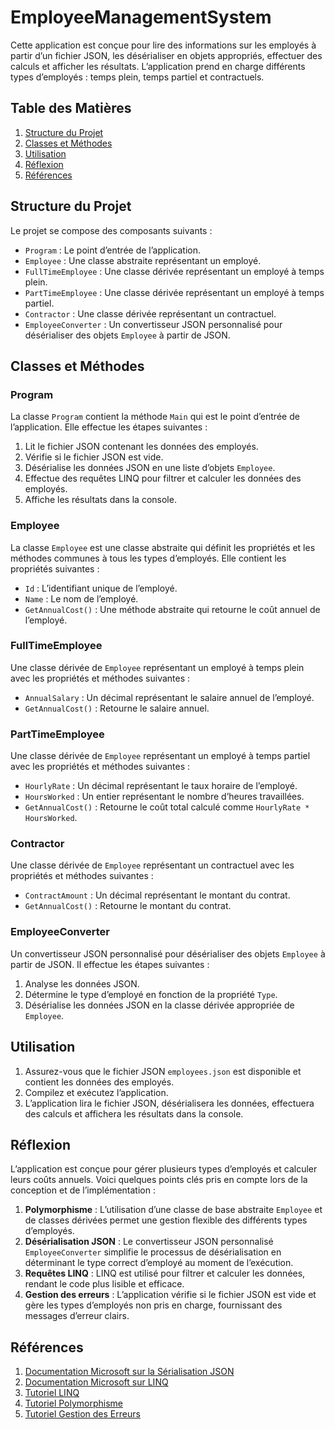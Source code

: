 # EmployeeManagementSystem

Cette application est conçue pour lire des informations sur les employés à partir d’un fichier JSON, les désérialiser en objets appropriés, effectuer des calculs et afficher les résultats. L’application prend en charge différents types d’employés : temps plein, temps partiel et contractuels.

## Table des Matières

1. [Structure du Projet](#structure-du-projet)
2. [Classes et Méthodes](#classes-et-méthodes)
3. [Utilisation](#utilisation)
4. [Réflexion](#réflexion)
5. [Références](#références)

## Structure du Projet

Le projet se compose des composants suivants :

- `Program` : Le point d’entrée de l’application.
- `Employee` : Une classe abstraite représentant un employé.
- `FullTimeEmployee` : Une classe dérivée représentant un employé à temps plein.
- `PartTimeEmployee` : Une classe dérivée représentant un employé à temps partiel.
- `Contractor` : Une classe dérivée représentant un contractuel.
- `EmployeeConverter` : Un convertisseur JSON personnalisé pour désérialiser des objets `Employee` à partir de JSON.

## Classes et Méthodes

### Program

La classe `Program` contient la méthode `Main` qui est le point d’entrée de l’application. Elle effectue les étapes suivantes :

1. Lit le fichier JSON contenant les données des employés.
2. Vérifie si le fichier JSON est vide.
3. Désérialise les données JSON en une liste d’objets `Employee`.
4. Effectue des requêtes LINQ pour filtrer et calculer les données des employés.
5. Affiche les résultats dans la console.

### Employee

La classe `Employee` est une classe abstraite qui définit les propriétés et les méthodes communes à tous les types d’employés. Elle contient les propriétés suivantes :

- `Id` : L’identifiant unique de l’employé.
- `Name` : Le nom de l’employé.
- `GetAnnualCost()` : Une méthode abstraite qui retourne le coût annuel de l’employé.

### FullTimeEmployee

Une classe dérivée de `Employee` représentant un employé à temps plein avec les propriétés et méthodes suivantes :

- `AnnualSalary` : Un décimal représentant le salaire annuel de l’employé.
- `GetAnnualCost()` : Retourne le salaire annuel.

### PartTimeEmployee

Une classe dérivée de `Employee` représentant un employé à temps partiel avec les propriétés et méthodes suivantes :

- `HourlyRate` : Un décimal représentant le taux horaire de l’employé.
- `HoursWorked` : Un entier représentant le nombre d’heures travaillées.
- `GetAnnualCost()` : Retourne le coût total calculé comme `HourlyRate * HoursWorked`.

### Contractor

Une classe dérivée de `Employee` représentant un contractuel avec les propriétés et méthodes suivantes :

- `ContractAmount` : Un décimal représentant le montant du contrat.
- `GetAnnualCost()` : Retourne le montant du contrat.

### EmployeeConverter

Un convertisseur JSON personnalisé pour désérialiser des objets `Employee` à partir de JSON. Il effectue les étapes suivantes :

1. Analyse les données JSON.
2. Détermine le type d’employé en fonction de la propriété `Type`.
3. Désérialise les données JSON en la classe dérivée appropriée de `Employee`.

## Utilisation

1. Assurez-vous que le fichier JSON `employees.json` est disponible et contient les données des employés.
2. Compilez et exécutez l’application.
3. L’application lira le fichier JSON, désérialisera les données, effectuera des calculs et affichera les résultats dans la console.

## Réflexion

L’application est conçue pour gérer plusieurs types d’employés et calculer leurs coûts annuels. Voici quelques points clés pris en compte lors de la conception et de l’implémentation :

1. **Polymorphisme** : L’utilisation d’une classe de base abstraite `Employee` et de classes dérivées permet une gestion flexible des différents types d’employés.
2. **Désérialisation JSON** : Le convertisseur JSON personnalisé `EmployeeConverter` simplifie le processus de désérialisation en déterminant le type correct d’employé au moment de l’exécution.
3. **Requêtes LINQ** : LINQ est utilisé pour filtrer et calculer les données, rendant le code plus lisible et efficace.
4. **Gestion des erreurs** : L’application vérifie si le fichier JSON est vide et gère les types d’employés non pris en charge, fournissant des messages d’erreur clairs.

## Références

1. [Documentation Microsoft sur la Sérialisation JSON](https://docs.microsoft.com/en-us/dotnet/standard/serialization/system-text-json-how-to?pivots=dotnet-6-0)
2. [Documentation Microsoft sur LINQ](https://docs.microsoft.com/en-us/dotnet/csharp/programming-guide/concepts/linq/)
3. [Tutoriel LINQ](https://www.tutorialsteacher.com/linq/linq-tutorials)
4. [Tutoriel Polymorphisme](https://learn.microsoft.com/fr-fr/dotnet/csharp/fundamentals/object-oriented/polymorphism)
5. [Tutoriel Gestion des Erreurs](https://www.tutorialsteacher.com/csharp/csharp-exception-handling)
